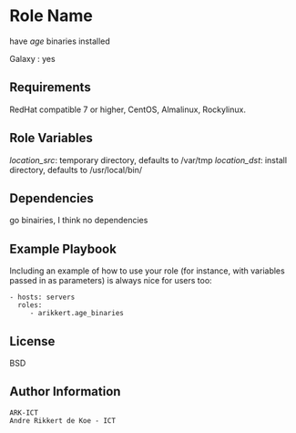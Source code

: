 Role Name
=========

have *age* binaries installed

Galaxy : yes

Requirements
------------

RedHat compatible 7 or higher, CentOS, Almalinux, Rockylinux.

Role Variables
--------------

*location_src*: temporary directory, defaults to /var/tmp
*location_dst*: install directory, defaults to /usr/local/bin/ 

Dependencies
------------

go binairies, I think no dependencies

Example Playbook
----------------

Including an example of how to use your role (for instance, with variables passed in as parameters) is always nice for users too:

    - hosts: servers
      roles:
         - arikkert.age_binaries

License
-------

BSD

Author Information
------------------

    ARK-ICT
    Andre Rikkert de Koe - ICT
